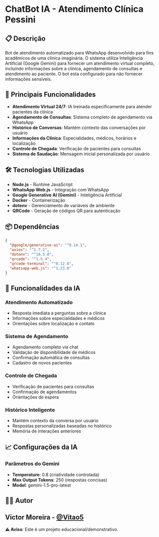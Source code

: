 # ChatBot IA - Atendimento Clínica Pessini

## 📋 Descrição

Bot de atendimento automatizado para WhatsApp desenvolvido para fins acadêmicos de  uma clínica imaginária. O sistema utiliza Inteligência Artificial (Google Gemini) para fornecer um atendimento virtual completo, incluindo informações sobre a clínica, agendamento de consultas e atendimento ao paciente. O bot esta configurado para não fornecer informações sensíveis.

## 🚀 Principais Funcionalidades

- **Atendimento Virtual 24/7**: IA treinada especificamente para atender pacientes da clínica
- **Agendamento de Consultas**: Sistema completo de agendamento via WhatsApp
- **Histórico de Conversas**: Mantém contexto das conversações por usuário
- **Informações da Clínica**: Especialidades, médicos, horários e localização
- **Controle de Chegada**: Verificação de pacientes para consultas
- **Sistema de Saudação**: Mensagem inicial personalizada por usuário

## 🛠️ Tecnologias Utilizadas

- **Node.js** - Runtime JavaScript
- **WhatsApp Web.js** - Integração com WhatsApp
- **Google Generative AI (Gemini)** - Inteligência Artificial
- **Docker** - Containerização
- **dotenv** - Gerenciamento de variáveis de ambiente
- **QRCode** - Geração de códigos QR para autenticação

## 📦 Dependências

```json
{
  "@google/generative-ai": "^0.14.1",
  "axios": "^1.7.2",
  "dotenv": "^16.5.0",
  "qrcode": "^1.5.4",
  "qrcode-terminal": "^0.12.0",
  "whatsapp-web.js": "^1.23.0"
}
```

## 🤖 Funcionalidades da IA

### Atendimento Automatizado
- Resposta imediata a perguntas sobre a clínica
- Informações sobre especialidades e médicos
- Orientações sobre localização e contato

### Sistema de Agendamento
- Agendamento completo via chat
- Validação de disponibilidade de médicos
- Confirmação automática de consultas
- Cadastro de novos pacientes

### Controle de Chegada
- Verificação de pacientes para consultas
- Confirmação de agendamentos
- Orientações de espera

### Histórico Inteligente
- Mantém contexto da conversa por usuário
- Respostas personalizadas baseadas no histórico
- Memória de interações anteriores

## 📈 Configurações da IA

### Parâmetros do Gemini
- **Temperature**: 0.8 (criatividade controlada)
- **Max Output Tokens**: 250 (respostas concisas)
- **Model**: gemini-1.5-pro-latest

## 👨‍💻 Autor

**Victor Moreira** - [@Vitao5](https://github.com/Vitao5)
---

**⚠️ Aviso**: Este é um projeto educacional/demonstrativo.
